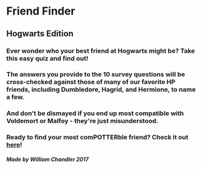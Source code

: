 # Friend Finder
## Hogwarts Edition

### Ever wonder who your best friend at Hogwarts might be? Take this easy quiz and find out!

### The answers you provide to the 10 survey questions will be cross-checked against those of many of our favorite HP friends, including Dumbledore, Hagrid, and Hermione, to name a few. 

### And don't be dismayed if you end up most compatible with Voldemort or Malfoy - they're just misunderstood.

### Ready to find your most comPOTTERble friend? Check it out [here](https://rocky-reef-32914.herokuapp.com/)!

##### Made by William Chandler 2017